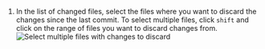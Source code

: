 1. In the list of changed files, select the files where you want to discard the changes since the last commit. To select multiple files, click `shift` and click on the range of files you want to discard changes from.
   ![Select multiple files with changes to discard](/assets/images/help/desktop/select-multiple-files-discard.png)
